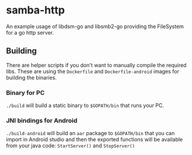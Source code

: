 # samba-http
An example usage of libdsm-go and libsmb2-go providing the FileSystem for a go http server.

## Building
There are helper scripts if you don't want to manually compile the required libs. These are using the `Dockerfile` and `Dockerfile-android` images for building the binaries.

### Binary for PC
`./build` will build a static binary to `$GOPATH/bin` that runs your PC.

### JNI bindings for Android
`./build-android` will build an `aar` package to `$GOPATH/bin` that you can import in Android studio and then the exported functions will be available from your java code: `StartServer()` and `StopServer()`
